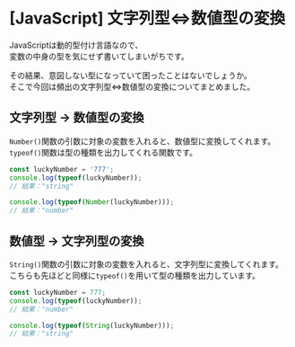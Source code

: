 # [JavaScript] 文字列型⇔数値型の変換  

JavaScriptは動的型付け言語なので、  
変数の中身の型を気にせず書いてしまいがちです。  

その結果、意図しない型になっていて困ったことはないでしょうか。  
そこで今回は頻出の文字列型⇔数値型の変換についてまとめました。  

## 文字列型 → 数値型の変換  
`Number()`関数の引数に対象の変数を入れると、数値型に変換してくれます。  
`typeof()`関数は型の種類を出力してくれる関数です。  

```js
const luckyNumber = '777';
console.log(typeof(luckyNumber));
// 結果："string"

console.log(typeof(Number(luckyNumber)));
// 結果："number"
```

## 数値型 → 文字列型の変換  
`String()`関数の引数に対象の変数を入れると、文字列型に変換してくれます。  
こちらも先ほどと同様に`typeof()`を用いて型の種類を出力しています。  

```js
const luckyNumber = 777;
console.log(typeof(luckyNumber));
// 結果："number"

console.log(typeof(String(luckyNumber)));
// 結果："string"
```